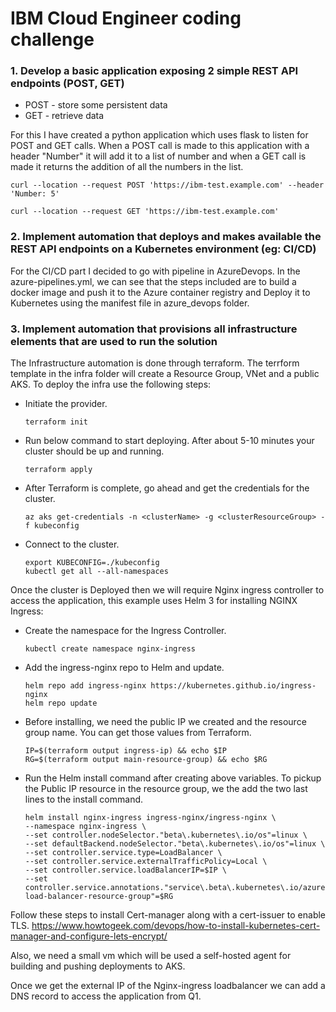 # IBM Cloud Engineer coding challenge

### 1. Develop a basic application exposing 2 simple REST API endpoints (POST, GET)
  - POST - store some persistent data
  - GET - retrieve data

For this I have created a python application which uses flask to listen for POST and GET calls.
When a POST call is made to this application with a header "Number" it will add it to a list of number and when a GET call is made it returns the addition of all the numbers in the list.

```curl --location --request POST 'https://ibm-test.example.com' --header 'Number: 5' ```

``` curl --location --request GET 'https://ibm-test.example.com' ```

### 2. Implement automation that deploys and makes available the REST API endpoints on a Kubernetes environment (eg: CI/CD)

For the CI/CD part I decided to go with pipeline in AzureDevops. In the azure-pipelines.yml, we can see that the steps included are to build a docker image and push it to the Azure container registry and Deploy it to Kubernetes using the manifest file in azure_devops folder.

### 3.  Implement automation that provisions all infrastructure elements that are used to run the solution

The Infrastructure automation is done through terraform. The terrform template in the infra folder will create a Resource Group, VNet and a public AKS.
To deploy the infra use the following steps:

* Initiate the provider.
    ```
    terraform init
    ```
* Run below command to start deploying. After about 5-10 minutes your cluster should be up and running.
    ```
    terraform apply
    ```
* After Terraform is complete, go ahead and get the credentials for the cluster.
    ```
    az aks get-credentials -n <clusterName> -g <clusterResourceGroup> -f kubeconfig
    ```
* Connect to the cluster.
    ```
    export KUBECONFIG=./kubeconfig
    kubectl get all --all-namespaces
    ```

Once the cluster is Deployed then we will require Nginx ingress controller to access the application, this example uses Helm 3 for installing NGINX Ingress:
* Create the namespace for the Ingress Controller.
    ```
    kubectl create namespace nginx-ingress
    ```
* Add the ingress-nginx repo to Helm and update.
    ```
    helm repo add ingress-nginx https://kubernetes.github.io/ingress-nginx
    helm repo update
    ```
* Before installing, we need the public IP we created and the resource group name. You can get those values from Terraform.
    ```
    IP=$(terraform output ingress-ip) && echo $IP
    RG=$(terraform output main-resource-group) && echo $RG
    ```
* Run the Helm install command after creating above variables. To pickup the Public IP resource in the resource group, we the add the two last lines to the install command.
    ```
    helm install nginx-ingress ingress-nginx/ingress-nginx \
    --namespace nginx-ingress \
    --set controller.nodeSelector."beta\.kubernetes\.io/os"=linux \
    --set defaultBackend.nodeSelector."beta\.kubernetes\.io/os"=linux \
    --set controller.service.type=LoadBalancer \
    --set controller.service.externalTrafficPolicy=Local \
    --set controller.service.loadBalancerIP=$IP \
    --set controller.service.annotations."service\.beta\.kubernetes\.io/azure-load-balancer-resource-group"=$RG
    ```

Follow these steps to install Cert-manager along with a cert-issuer to enable TLS.
https://www.howtogeek.com/devops/how-to-install-kubernetes-cert-manager-and-configure-lets-encrypt/

Also, we need a small vm which will be used a self-hosted agent for building and pushing deployments to AKS.

Once we get the external IP of the Nginx-ingress loadbalancer we can add a DNS record to access the application from Q1.